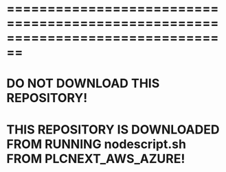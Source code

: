 ================================================================================
============================================================================
DO NOT DOWNLOAD THIS REPOSITORY!
================================
THIS REPOSITORY IS DOWNLOADED FROM RUNNING nodescript.sh FROM PLCNEXT_AWS_AZURE!
================================================================================

